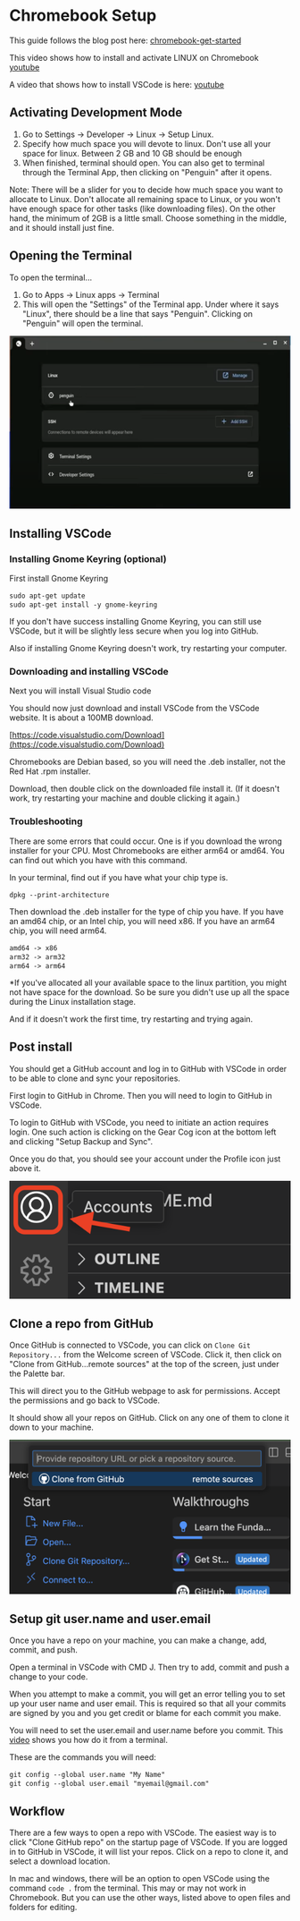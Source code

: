 # Chromebook Setup

This guide follows the blog post here: [chromebook-get-started](https://code.visualstudio.com/blogs/2020/12/03/chromebook-get-started)

This video shows how to install and activate LINUX on Chromebook [youtube](https://youtu.be/7CKAhNIoLqY?si=F9VjFrhhUehsxP_R)

A video that shows how to install VSCode is here: [youtube](https://www.youtube.com/watch?v=zx767PNqpBA)

## Activating Development Mode

1. Go to Settings -> Developer -> Linux -> Setup Linux.
2. Specify how much space you will devote to linux. Don't use all your space for linux. Between 2 GB and 10 GB should be enough
3. When finished, terminal should open. You can also get to terminal through the Terminal App, then clicking on "Penguin" after it opens.

Note: There will be a slider for you to decide how much space you want to allocate to Linux. Don't allocate all remaining space to Linux, or you won't have enough space for other tasks (like downloading files). On the other hand, the minimum of 2GB is a little small. Choose something in the middle, and it should install just fine.

## Opening the Terminal

To open the terminal...

1. Go to Apps -> Linux apps -> Terminal
2. This will open the "Settings" of the Terminal app. Under where it says "Linux", there should be a line that says "Penguin". Clicking on "Penguin" will open the terminal.

![screen shot of opening terminal](img/chromebook-open-terminal.png)

## Installing VSCode

### Installing Gnome Keyring (optional)

First install Gnome Keyring

    sudo apt-get update
    sudo apt-get install -y gnome-keyring

If you don't have success installing Gnome Keyring, you can still use VSCode, but it will be slightly less secure when you log into GitHub.

Also if installing Gnome Keyring doesn't work, try restarting your computer.

### Downloading and installing VSCode

Next you will install Visual Studio code

You should now just download and install VSCode from the VSCode website. It is about a 100MB download.

[https://code.visualstudio.com/Download](https://code.visualstudio.com/Download)

Chromebooks are Debian based, so you will need the .deb installer, not the Red Hat .rpm installer.

Download, then double click on the downloaded file install it. (If it doesn't work, try restarting your machine and double clicking it again.)

### Troubleshooting

There are some errors that could occur. One is if you download the wrong installer for your CPU. Most Chromebooks are either arm64 or amd64. You can find out which you have with this command.

In your terminal, find out if you have what your chip type is.

    dpkg --print-architecture

Then download the .deb installer for the type of chip you have. If you have an amd64 chip, or an Intel chip, you will need x86. If you have an arm64 chip, you will need arm64.

    amd64 -> x86
    arm32 -> arm32
    arm64 -> arm64

*If you've allocated all your available space to the linux partition, you might not have space for the download. So be sure you didn't use up all the space during the Linux installation stage.

And if it doesn't work the first time, try restarting and trying again.

## Post install

You should get a GitHub account and log in to GitHub with VSCode in order to be able to clone and sync your repositories.

First login to GitHub in Chrome. Then you will need to login to GitHub in VSCode.

To login to GitHub with VSCode, you need to initiate an action requires login. One such action is clicking on the Gear Cog icon at the bottom left and clicking "Setup Backup and Sync".

 Once you do that, you should see your account under the Profile icon just above it.

![VSCode accounts screenshot](img/VSCode-accounts.png)

## Clone a repo from GitHub

Once GitHub is connected to VSCode, you can click on `Clone Git Repository...` from the Welcome screen of VSCode. Click it, then click on "Clone from GitHub...remote sources" at the top of the screen, just under the Palette bar.

This will direct you to the GitHub webpage to ask for permissions. Accept the permissions and go back to VSCode.

It should show all your repos on GitHub. Click on any one of them to clone it down to your machine.

![Screenshot of Clone Git Repo](./img/clone-git-repo.png)

## Setup git user.name and user.email

Once you have a repo on your machine, you can make a change, add, commit, and push.

Open a terminal in VSCode with CMD J. Then try to add, commit and push a change to your code.

When you attempt to make a commit, you will get an error telling you to set up your user name and user email. This is required so that all your commits are signed by you and you get credit or blame for each commit you make.

You will need to set the user.email and user.name before you commit. This [video](https://www.youtube.com/watch?v=hklyjZGGvFw
) shows you how do it from a terminal.

These are the commands you will need:

    git config --global user.name "My Name"
    git config --global user.email "myemail@gmail.com"

## Workflow

There are a few ways to open a repo with VSCode. The easiest way is to click "Clone GitHub repo" on the startup page of VSCode. If you are logged in to GitHub in VSCode, it will list your repos. Click on a repo to clone it, and select a download location.

In mac and windows, there will be an option to open VSCode using the command `code .` from the terminal. This may or may not work in Chromebook. But you can use the other ways, listed above to open files and folders for editing.
